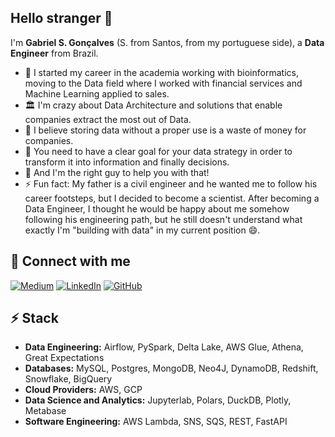## Hello stranger 🖖
I'm **Gabriel S. Gonçalves** (S. from Santos, from my portuguese side), a **Data Engineer** from Brazil.

- 🔭 I started my career in the academia working with bioinformatics, moving to the Data field where I worked with financial services and Machine Learning applied to sales.
- 🏛️ I'm crazy about Data Architecture and solutions that enable companies extract the most out of Data.
- 🐘 I believe storing data without a proper use is a waste of money for companies.
- 🦉 You need to have a clear goal for your data strategy in order to transform it into information and finally decisions.
- 💬 And I'm the right guy to help you with that!
- ⚡ Fun fact: My father is a civil engineer and he wanted me to follow his career footsteps, but I decided to become a scientist. After becoming a Data Engineer, I thought he would be happy about me somehow following his engineering path, but he still doesn't understand what exactly I'm "building with data" in my current position 😄. 

## 🔗 Connect with me
[![Medium](https://img.shields.io/badge/Medium-12100E?style=for-the-badge&logo=medium&logoColor=white)]([https://medium.com/@sionek](https://medium.com/@gabrielsgoncalves))
[![LinkedIn](https://img.shields.io/badge/linkedin-%230077B5.svg?style=for-the-badge&logo=linkedin&logoColor=white)]([https://linkedin.com/in/andresionek](https://www.linkedin.com/in/gabrielsantosgoncalves/))
[![GitHub](https://img.shields.io/badge/github-%23121011.svg?style=for-the-badge&logo=github&logoColor=white)]([https://github.com/andresionek91/](https://github.com/GabrielSGoncalves))

## ⚡ Stack

* **Data Engineering:** Airflow, PySpark, Delta Lake, AWS Glue, Athena, Great Expectations
* **Databases:** MySQL, Postgres, MongoDB, Neo4J, DynamoDB, Redshift, Snowflake, BigQuery
* **Cloud Providers:** AWS, GCP
* **Data Science and Analytics:** Jupyterlab, Polars, DuckDB, Plotly, Metabase
* **Software Engineering:** AWS Lambda, SNS, SQS, REST, FastAPI
